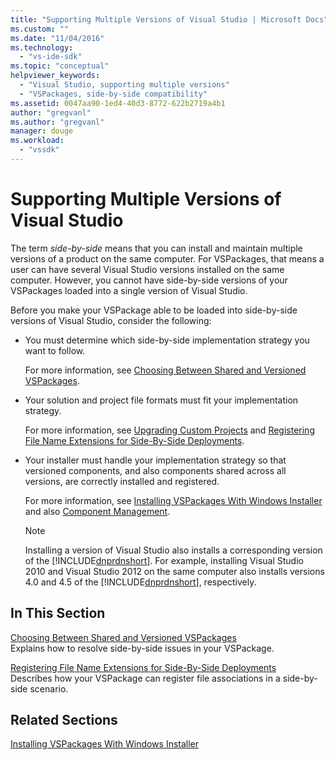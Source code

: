 ```yaml
---
title: "Supporting Multiple Versions of Visual Studio | Microsoft Docs"
ms.custom: ""
ms.date: "11/04/2016"
ms.technology: 
  - "vs-ide-sdk"
ms.topic: "conceptual"
helpviewer_keywords: 
  - "Visual Studio, supporting multiple versions"
  - "VSPackages, side-by-side compatibility"
ms.assetid: 0047aa90-1ed4-40d3-8772-622b2719a4b1
author: "gregvanl"
ms.author: "gregvanl"
manager: douge
ms.workload: 
  - "vssdk"
---
```

# Supporting Multiple Versions of Visual Studio
The term *side-by-side* means that you can install and maintain multiple versions of a product on the same computer. For VSPackages, that means a user can have several Visual Studio versions installed on the same computer. However, you cannot have side-by-side versions of your VSPackages loaded into a single version of Visual Studio.  
  
 Before you make your VSPackage able to be loaded into side-by-side versions of Visual Studio, consider the following:  
  
-   You must determine which side-by-side implementation strategy you want to follow.  
  
     For more information, see [Choosing Between Shared and Versioned VSPackages](../extensibility/choosing-between-shared-and-versioned-vspackages.md).  
  
-   Your solution and project file formats must fit your implementation strategy.  
  
     For more information, see [Upgrading Custom Projects](../extensibility/internals/upgrading-projects.md#upgrading-custom-projects) and [Registering File Name Extensions for Side-By-Side Deployments](../extensibility/registering-file-name-extensions-for-side-by-side-deployments.md).  
  
-   Your installer must handle your implementation strategy so that versioned components, and also components shared across all versions, are correctly installed and registered.  
  
     For more information, see [Installing VSPackages With Windows Installer](../extensibility/internals/installing-vspackages-with-windows-installer.md) and also [Component Management](../extensibility/internals/component-management.md).  
  
    > [!NOTE]
    >  Installing a version of Visual Studio also installs a corresponding version of the [!INCLUDE[dnprdnshort](../code-quality/includes/dnprdnshort_md.md)]. For example, installing Visual Studio 2010 and Visual Studio 2012 on the same computer also installs versions 4.0 and 4.5 of the [!INCLUDE[dnprdnshort](../code-quality/includes/dnprdnshort_md.md)], respectively.  
  
## In This Section  
 [Choosing Between Shared and Versioned VSPackages](../extensibility/choosing-between-shared-and-versioned-vspackages.md)  
 Explains how to resolve side-by-side issues in your VSPackage.  
  
 [Registering File Name Extensions for Side-By-Side Deployments](../extensibility/registering-file-name-extensions-for-side-by-side-deployments.md)  
 Describes how your VSPackage can register file associations in a side-by-side scenario.  
  
## Related Sections  
 [Installing VSPackages With Windows Installer](../extensibility/internals/installing-vspackages-with-windows-installer.md)  
